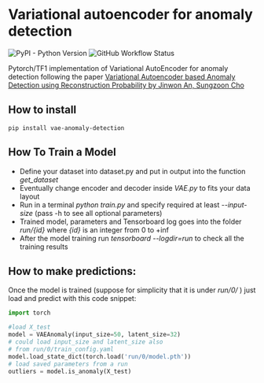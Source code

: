 # Variational autoencoder for anomaly detection

![PyPI - Python Version](https://img.shields.io/pypi/pyversions/vae-anomaly-detection?style=flat-square)
![GitHub Workflow Status](https://img.shields.io/github/workflow/status/Michedev/VAE_anomaly_detection/Python%20test?style=flat-square)

Pytorch/TF1 implementation of Variational AutoEncoder for anomaly detection following the paper
 [Variational Autoencoder based Anomaly Detection using Reconstruction Probability by Jinwon An, Sungzoon Cho](https://www.semanticscholar.org/paper/Variational-Autoencoder-based-Anomaly-Detection-An-Cho/061146b1d7938d7a8dae70e3531a00fceb3c78e8)
 <br>

## How to install

`pip install vae-anomaly-detection`

## How To Train a Model

- Define your dataset into dataset.py and put in output into the function _get_dataset_
- Eventually change encoder and decoder inside _VAE.py_ to fits your data layout
- Run in a terminal _python train.py_ and specify required at least _--input-size_ (pass -h to see all optional parameters)
- Trained model, parameters and Tensorboard log goes into the folder _run/{id}_ where _{id}_ is an integer from 0 to +inf
- After the model training run _tensorboard --logdir=run_ to check all the training results

## How to make predictions:
Once the model is trained (suppose for simplicity that it is under _run/0/_ ) just load and predict with this code snippet:
```python
import torch

#load X_test
model = VAEAnomaly(input_size=50, latent_size=32)
# could load input_size and latent_size also 
# from run/0/train_config.yaml
model.load_state_dict(torch.load('run/0/model.pth'))
# load saved parameters from a run
outliers = model.is_anomaly(X_test)
```
